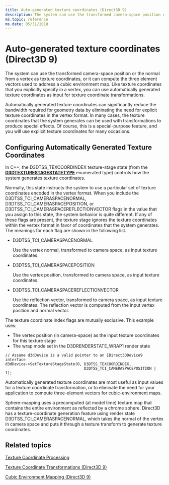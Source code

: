 ```yaml
---
title: Auto-generated texture coordinates (Direct3D 9)
description: The system can use the transformed camera-space position or the normal from a vertex as texture coordinates, or it can compute the three element vectors used to address a cubic environment map.
ms.topic: reference
ms.date: 05/31/2018
---
```


# Auto-generated texture coordinates (Direct3D 9)

The system can use the transformed camera-space position or the normal from a vertex as texture coordinates, or it can compute the three element vectors used to address a cubic environment map. Like texture coordinates that you explicitly specify in a vertex, you can use automatically generated texture coordinates as input for texture coordinate transformations.

Automatically generated texture coordinates can significantly reduce the bandwidth required for geometry data by eliminating the need for explicit texture coordinates in the vertex format. In many cases, the texture coordinates that the system generates can be used with transformations to produce special effects. Of course, this is a special-purpose feature, and you will use explicit texture coordinates for many occasions.

## Configuring Automatically Generated Texture Coordinates

In C++, the D3DTSS\_TEXCOORDINDEX texture-stage state (from the [**D3DTEXTURESTAGESTATETYPE**](./d3dtexturestagestatetype.md) enumerated type) controls how the system generates texture coordinates.

Normally, this state instructs the system to use a particular set of texture coordinates encoded in the vertex format. When you include the D3DTSS\_TCI\_CAMERASPACENORMAL, D3DTSS\_TCI\_CAMERASPACEPOSITION, or D3DTSS\_TCI\_CAMERASPACEREFLECTIONVECTOR flags in the value that you assign to this state, the system behavior is quite different. If any of these flags are present, the texture stage ignores the texture coordinates within the vertex format in favor of coordinates that the system generates. The meanings for each flag are shown in the following list.

-   D3DTSS\_TCI\_CAMERASPACENORMAL

    Use the vertex normal, transformed to camera space, as input texture coordinates.

-   D3DTSS\_TCI\_CAMERASPACEPOSITION

    Use the vertex position, transformed to camera space, as input texture coordinates.

-   D3DTSS\_TCI\_CAMERASPACEREFLECTIONVECTOR

    Use the reflection vector, transformed to camera space, as input texture coordinates. The reflection vector is computed from the input vertex position and normal vector.

The texture coordinate index flags are mutually exclusive. This example uses:

-   The vertex position (in camera-space) as the input texture coordinates for this texture stage
-   The wrap mode set in the D3DRENDERSTATE\_WRAP1 render state


```
// Assume d3dDevice is a valid pointer to an IDirect3DDevice9 interface
d3dDevice->SetTextureStageState(0, D3DTSS_TEXCOORDINDEX, 
                                   D3DTSS_TCI_CAMERASPACEPOSITION | 1);
```



Automatically generated texture coordinates are most useful as input values for a texture coordinate transformation, or to eliminate the need for your application to compute three-element vectors for cubic-environment maps.

Sphere-mapping uses a precomputed (at model time) texture map that contains the entire environment as reflected by a chrome sphere. Direct3D has a texture-coordinate generation feature using render state D3DTSS\_TCI\_CAMERASPACENORMAL, which takes the normal of the vertex in camera space and puts it through a texture transform to generate texture coordinates.

## Related topics

<dl> <dt>

[Texture Coordinate Processing](texture-coordinate-processing.md)
</dt> <dt>

[Texture Coordinate Transformations (Direct3D 9)](texture-coordinate-transformations.md)
</dt> <dt>

[Cubic Environment Mapping (Direct3D 9)](cubic-environment-mapping.md)
</dt> </dl>

 

 
